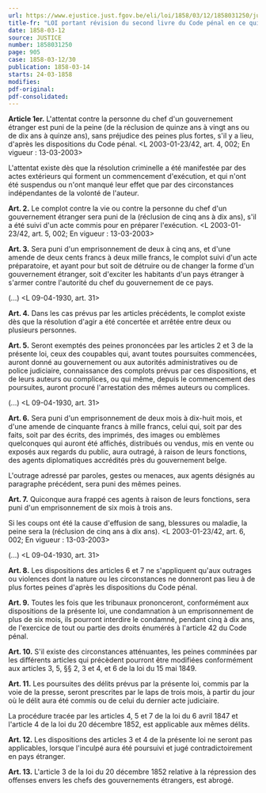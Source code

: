 ```yaml
---
url: https://www.ejustice.just.fgov.be/eli/loi/1858/03/12/1858031250/justel
title-fr: "LOI portant révision du second livre du Code pénal en ce qui concerne les crimes et délits qui portent atteinte aux relations internationales. (NOTE : Consultation des versions antérieures à partir du 01-01-1990 et mise à jour au 13-03-2003)."
date: 1858-03-12
source: JUSTICE
number: 1858031250
page: 905
case: 1858-03-12/30
publication: 1858-03-14
starts: 24-03-1858
modifies:
pdf-original:
pdf-consolidated:
---
```


**Article 1er.** L'attentat contre la personne du chef d'un gouvernement étranger est puni de la peine (de la réclusion de quinze ans à vingt ans ou de dix ans à quinze ans), sans préjudice des peines plus fortes, s'il y a lieu, d'après les dispositions du Code pénal. <L 2003-01-23/42, art. 4, 002;  En vigueur :  13-03-2003>

L'attentat existe dès que la résolution criminelle a été manifestée par des actes extérieurs qui forment un commencement d'exécution, et qui n'ont été suspendus ou n'ont manqué leur effet que par des circonstances indépendantes de la volonté de l'auteur.

**Art. 2.** Le complot contre la vie ou contre la personne du chef d'un gouvernement étranger sera puni de la (réclusion de cinq ans à dix ans), s'il a été suivi d'un acte commis pour en préparer l'exécution. <L 2003-01-23/42, art. 5, 002;  En vigueur :  13-03-2003>

**Art. 3.** Sera puni d'un emprisonnement de deux à cinq ans, et d'une amende de deux cents francs à deux mille francs, le complot suivi d'un acte préparatoire, et ayant pour but soit de détruire ou de changer la forme d'un gouvernement étranger, soit d'exciter les habitants d'un pays étranger à s'armer contre l'autorité du chef du gouvernement de ce pays.

(...) <L 09-04-1930, art. 31>

**Art. 4.** Dans les cas prévus par les articles précédents, le complot existe dès que la résolution d'agir a été concertée et arrêtée entre deux ou plusieurs personnes.

**Art. 5.** Seront exemptés des peines prononcées par les articles 2 et 3 de la présente loi, ceux des coupables qui, avant toutes poursuites commencées, auront donné au gouvernement ou aux autorités administratives ou de police judiciaire, connaissance des complots prévus par ces dispositions, et de leurs auteurs ou complices, ou qui même, depuis le commencement des poursuites, auront procuré l'arrestation des mêmes auteurs ou complices.

(...) <L 09-04-1930, art. 31>

**Art. 6.** Sera puni d'un emprisonnement de deux mois à dix-huit mois, et d'une amende de cinquante francs à mille francs, celui qui, soit par des faits, soit par des écrits, des imprimés, des images ou emblèmes quelconques qui auront été affichés, distribués ou vendus, mis en vente ou exposés aux regards du public, aura outragé, à raison de leurs fonctions, des agents diplomatiques accrédités près du gouvernement belge.

L'outrage adressé par paroles, gestes ou menaces, aux agents désignés au paragraphe précédent, sera puni des mêmes peines.

**Art. 7.** Quiconque aura frappé ces agents à raison de leurs fonctions, sera puni d'un emprisonnement de six mois à trois ans.

Si les coups ont été la cause d'effusion de sang, blessures ou maladie, la peine sera la (réclusion de cinq ans à dix ans). <L 2003-01-23/42, art. 6, 002;  En vigueur :  13-03-2003>

(...) <L 09-04-1930, art. 31>

**Art. 8.** Les dispositions des articles 6 et 7 ne s'appliquent qu'aux outrages ou violences dont la nature ou les circonstances ne donneront pas lieu à de plus fortes peines d'après les dispositions du Code pénal.

**Art. 9.** Toutes les fois que les tribunaux prononceront, conformément aux dispositions de la présente loi, une condamnation à un emprisonnement de plus de six mois, ils pourront interdire le condamné, pendant cinq à dix ans, de l'exercice de tout ou partie des droits énumérés à l'article 42 du Code pénal.

**Art. 10.** S'il existe des circonstances atténuantes, les peines comminées par les différents articles qui précèdent pourront être modifiées conformément aux articles 3, 5, §§ 2, 3 et 4, et 6 de la loi du 15 mai 1849.

**Art. 11.** Les poursuites des délits prévus par la présente loi, commis par la voie de la presse, seront prescrites par le laps de trois mois, à partir du jour où le délit aura été commis ou de celui du dernier acte judiciaire.

La procédure tracée par les articles 4, 5 et 7 de la loi du 6 avril 1847 et l'article 4 de la loi du 20 décembre 1852, est applicable aux mêmes délits.

**Art. 12.** Les dispositions des articles 3 et 4 de la présente loi ne seront pas applicables, lorsque l'inculpé aura été poursuivi et jugé contradictoirement en pays étranger.

**Art. 13.** L'article 3 de la loi du 20 décembre 1852 relative à la répression des offenses envers les chefs des gouvernements étrangers, est abrogé.
